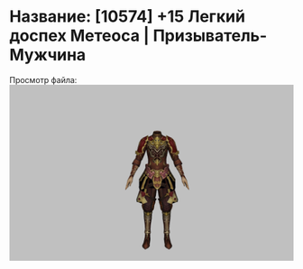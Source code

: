 # Название: [10574] +15 Легкий доспех Метеоса | Призыватель-Мужчина

Просмотр файла:
![p080030.png](p080030.png)
